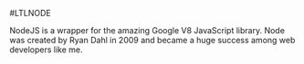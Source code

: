 #LTLNODE

NodeJS is a wrapper for the amazing Google V8 JavaScript library. Node was created by Ryan Dahl in 2009 and became a huge success among web developers like me.
